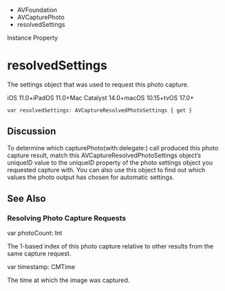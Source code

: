 

- AVFoundation
- AVCapturePhoto
-  resolvedSettings 

Instance Property

# resolvedSettings

The settings object that was used to request this photo capture.

iOS 11.0+iPadOS 11.0+Mac Catalyst 14.0+macOS 10.15+tvOS 17.0+

``` source
var resolvedSettings: AVCaptureResolvedPhotoSettings { get }
```

## Discussion

To determine which capturePhoto(with:delegate:) call produced this photo capture result, match this AVCaptureResolvedPhotoSettings object’s uniqueID value to the uniqueID property of the photo settings object you requested capture with. You can also use this object to find out which values the photo output has chosen for automatic settings.

## See Also

### Resolving Photo Capture Requests

var photoCount: Int

The 1-based index of this photo capture relative to other results from the same capture request.

var timestamp: CMTime

The time at which the image was captured.

